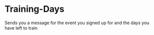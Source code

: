 # Training-Days
Sends you a message for the event you signed up for and the days you have left to train
